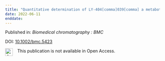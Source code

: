 ```yaml
---
title: "Quantitative determination of LY-404[comma]039[comma] a metabotropic glutamate 2/3 receptor agonist[comma] in rat plasma using chemical derivatization and HPLC-MRM/MS."
date: 2022-06-11
enddate:
---
```


Published in: *Biomedical chromatography : BMC*

DOI: [10.1002/bmc.5423](https://doi.org/10.1002/bmc.5423)

<img src="https://upload.wikimedia.org/wikipedia/commons/thumb/0/0e/Closed_Access_logo_transparent.svg/1200px-Closed_Access_logo_transparent.svg.png" alt="drawing" width="25" align="left"/> &nbsp;&nbsp;&nbsp;This publication is not available in Open Access.


